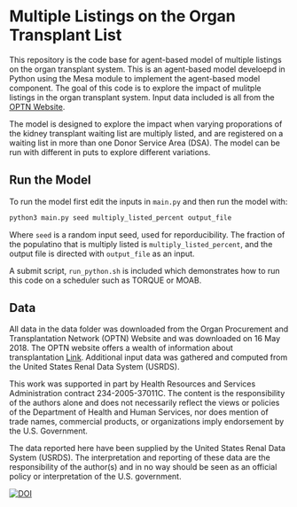 # Multiple Listings on the Organ Transplant List
This repository is the code base for agent-based model of multiple listings on the organ transplant system.  This is an agent-based model develoepd in Python using the Mesa module to implement the agent-based model component.  The goal of this code is to explore the impact of mulitple listings in the organ transplant system.  Input data included is all from the [OPTN Website](https://optn.transplant.hrsa.gov/data/view-data-reports/).

The model is designed to explore the impact when varying proporations of the kidney transplant waiting list are multiply listed, and are registered on a waiting list in more than one Donor Service Area (DSA). The model can be run with different in puts to explore different variations.

## Run the Model
To run the model first edit the inputs in `main.py` and then run the model with:
```python
python3 main.py seed multiply_listed_percent output_file
```

Where `seed` is a random input seed, used for reporducibility. The fraction of the populatino that is multiply listed is `multiply_listed_percent`, and the output file is directed with `output_file` as an input.  

A submit script, `run_python.sh` is included which demonstrates how to run this code on a scheduler such as TORQUE or MOAB. 

## Data
All data in the data folder was downloaded from the Organ Procurement and Transplantation Network (OPTN) Website and was downloaded on 16 May 2018.  The OPTN website offers a wealth of information about transplantation [Link](http://optn.transplant.hrsa.gov). Additional input data was gathered and computed from the United States Renal Data System (USRDS). 

This work was supported in part by Health Resources and Services Administration contract 234-2005-37011C. The content is the responsibility of the authors alone and does not necessarily reflect the views or policies of the Department of Health and Human Services, nor does mention of trade names, commercial products, or organizations imply endorsement by the U.S. Government.

The data reported here have been supplied by the United States Renal Data System (USRDS). The interpretation and reporting of these data are the responsibility of the author(s) and in no way should be seen as an official policy or interpretation of the U.S. government. 

[![DOI](https://zenodo.org/badge/180003878.svg)](https://zenodo.org/badge/latestdoi/180003878)
